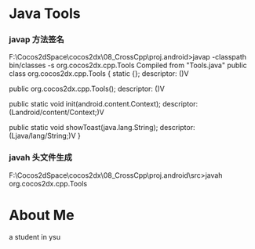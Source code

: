 # Java Tools

### javap 方法签名
F:\Cocos2dSpace\cocos2dx\08_CrossCpp\proj.android>javap -classpath bin/classes -s org.cocos2dx.cpp.Tools
Compiled from "Tools.java"
public class org.cocos2dx.cpp.Tools {
  static {};
    descriptor: ()V

  public org.cocos2dx.cpp.Tools();
    descriptor: ()V

  public static void init(android.content.Context);
    descriptor: (Landroid/content/Context;)V

  public static void showToast(java.lang.String);
    descriptor: (Ljava/lang/String;)V
}


### javah 头文件生成
F:\Cocos2dSpace\cocos2dx\08_CrossCpp\proj.android\src>javah org.cocos2dx.cpp.Tools

About Me
==
a student in ysu